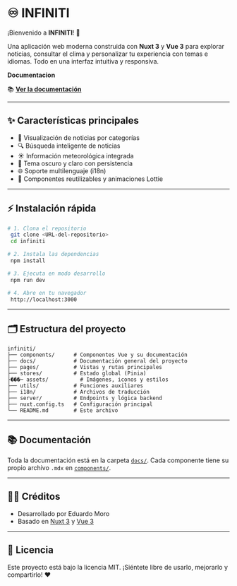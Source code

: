 # ♾️ INFINITI

¡Bienvenido a **INFINITI**! 🚀

Una aplicación web moderna construida con **Nuxt 3** y **Vue 3** para explorar noticias, consultar el clima y personalizar tu experiencia con temas e idiomas. Todo en una interfaz intuitiva y responsiva.

**Documentacion**

📚 **[Ver la documentación](https://infiniti-documentation.vercel.app/)**


---

## ✨ Características principales

- 📰 Visualización de noticias por categorías
- 🔍 Búsqueda inteligente de noticias
- ☀️ Información meteorológica integrada
- 🌙 Tema oscuro y claro con persistencia
- 🌐 Soporte multilenguaje (i18n)
- 🧩 Componentes reutilizables y animaciones Lottie

---

## ⚡ Instalación rápida

```bash
# 1. Clona el repositorio
 git clone <URL-del-repositorio>
 cd infiniti

# 2. Instala las dependencias
 npm install

# 3. Ejecuta en modo desarrollo
 npm run dev

# 4. Abre en tu navegador
 http://localhost:3000
```

---

## 🗂️ Estructura del proyecto

```
infiniti/
├── components/      # Componentes Vue y su documentación
├── docs/            # Documentación general del proyecto
├── pages/           # Vistas y rutas principales
├── stores/          # Estado global (Pinia)
├���─ assets/          # Imágenes, iconos y estilos
├── utils/           # Funciones auxiliares
├── i18n/            # Archivos de traducción
├── server/          # Endpoints y lógica backend
├── nuxt.config.ts   # Configuración principal
└── README.md        # Este archivo
```

---

## 📚 Documentación

Toda la documentación está en la carpeta [`docs/`](./docs/index.mdx). Cada componente tiene su propio archivo `.mdx` en [`components/`](./components/).

---

## 👨‍💻 Créditos

- Desarrollado por Eduardo Moro
- Basado en [Nuxt 3](https://nuxt.com/) y [Vue 3](https://vuejs.org/)

---

## 📝 Licencia

Este proyecto está bajo la licencia MIT. ¡Siéntete libre de usarlo, mejorarlo y compartirlo! ❤️
